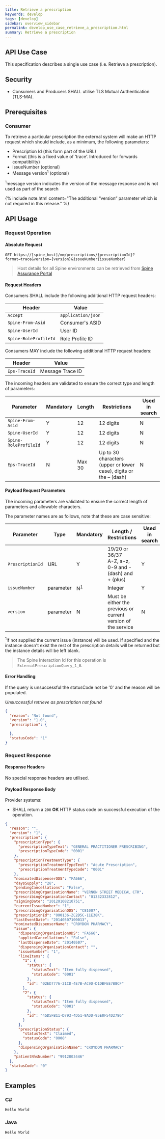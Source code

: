 ```yaml
---
title: Retrieve a prescription
keywords: develop
tags: [develop]
sidebar: overview_sidebar
permalink: develop_use_case_retrieve_a_prescription.html
summary: Retrieve a prescription
---
```


## API Use Case ##

This specification describes a single use case (i.e. Retrieve a prescription).

## Security ##

- Consumers and Producers SHALL utilise TLS Mutual Authentication (TLS-MA).

## Prerequisites ##

### Consumer ###

To retrieve a particular prescription the external system will make an HTTP request which should include, as a minimum, the following parameters:

- Prescription Id (this form part of the URL)
- Format (this is a fixed value of ‘trace’. Introduced for forwards compatibility)
- issueNumber (optional)
- Message version<sup>1</sup> (optional)

<sup>1</sup>message version indicates the version of the message response and is not used as part of the search

{% include note.html content="The additional “version” parameter which is not required in this release." %}

## API Usage ##

### Request Operation ###

#### Absolute Request ####

```http
GET https://[spine_host]/mm/prescriptions/{prescriptionId}?format=trace&version={version}&issueNumber{issueNumber}
```
> Host details for all Spine environments can be retrieved from [Spine Assurance Portal](http://www.assurancesupport.digital.nhs.uk)

#### Request Headers ####

Consumers SHALL include the following additional HTTP request headers:

| Header               | Value |
|----------------------|-------|
| `Accept`             | `application/json` |
| `Spine-From-Asid`    | Consumer's ASID |
| `Spine-UserId`            | User ID |
| `Spine-RoleProfileId`     | Role Profile ID |

Consumers MAY include the following additional HTTP request headers:

| Header               | Value |
|----------------------|-------|
| `Eps-TraceId`             | Message Trace ID |


The incoming headers are validated to ensure the correct type and length of parameters:

| Parameter | Mandatory | Length | Restrictions | Used in search |
|-----------|-----------|--------|--------------|----------------|
| `Spine-From-Asid` | Y | 12 | 12 digits | N |
| `Spine-UserId`    | Y |	12 | 12 digits | N |
| `Spine-RoleProfileId` | Y | 12 | 12 digits | N |
| `Eps-TraceId` | N | Max 30 | Up to 30 characters (upper or lower case), digits or the – (dash) | N |

#### Payload Request Parameters ####

The incoming parameters are validated to ensure the correct length of parameters and allowable characters.

The parameter names are as follows, note that these are case sensitive:

| Parameter | Type | Mandatory | Length / Restrictions | Used in search |
|-----------|------|-----------|-----------------------|----------------|
| `PrescriptionId`      |	URL       | Y | 19/20 or 36/37 <br/> A-Z, a-z, 0-9 and - (dash) and + (plus) | Y |
| `issueNumber`         | parameter   | N<sup>1</sup> |	Integer | Y |
| `version`             | parameter   | N | Must be either the previous or current version of the service | N |

<sup>1</sup>If not supplied the current issue (instance) will be used. If specified and the instance doesn't exist the rest of the prescription details will be returned but the instance details will be left blank.

> The Spine Interaction Id for this operation is `ExternalPrescriptionQuery_1_0`.

#### Error Handling ####

If the query is unsuccessful the statusCode not be '0' and the reason will be populated.

*Unsuccessful retrieve as prescription not found*

```json
{
  "reason": "Not found",
  "version": "1.0",
  "prescription": {

  },
  "statusCode": "1"
}
```

### Request Response ###

#### Response Headers ####

No special response headers are utilised.

#### Payload Response Body ####

Provider systems:

- SHALL return a `200` **OK** HTTP status code on successful execution of the operation.

```json
{
  "reason": "",
  "version": "1",
  "prescription": {
    "prescriptionType": {
      "prescriptionTypeText": "GENERAL PRACTITIONER PRESCRIBING",
      "prescriptionTypeCode": "0001"
    },
    "prescriptionTreatmentType": {
      "prescriptionTreatmentTypeText": "Acute Prescription",
      "prescriptionTreatmentTypeCode": "0001"
    },
    "nominatedDispenserODS": "FA666",
    "daysSupply": "28",
    "pendingCancellations": "False",
    "prescribingOrganisationName": "VERNON STREET MEDICAL CTR",
    "prescribingOrganisationContact": "01332332812",
    "signingDate": "20120108210751",
    "currentIssueNumber": "1",
    "prescribingOrganisationODS": "C81007",
    "prescriptionId": "000136-ZC2D5C-11E38K",
    "lastEventDate": "20140507100013",
    "nominatedDispenserName": "CROYDON PHARMACY",
    "issue": {
      "dispensingOrganisationODS": "FA666",
      "appliedCancellations": "False",
      "lastDispenseDate": "20140507",
      "dispensingOrganisationContact": "",
      "issueNumber": "1",
      "lineItems": {
        "1": {
          "status": {
            "statusText": "Item fully dispensed",
            "statusCode": "0001"
          },
          "id": "02ED7776-21CD-4E7B-AC9D-D1DBFEE7B8CF"
        },
        "2": {
          "status": {
            "statusText": "Item fully dispensed",
            "statusCode": "0001"
          },
          "id": "45D5FB11-D793-4D51-9ADD-95E0F54D2786"
        }
      },
      "prescriptionStatus": {
        "statusText": "Claimed",
        "statusCode": "0008"
      },
      "dispensingOrganisationName": "CROYDON PHARMACY"
    },
    "patientNhsNumber": "9912003446"
  },
  "statusCode": "0"
}
```

## Examples ##

### C# ###

```csharp
Hello World
```

### Java ###

```java
Hello World
```
